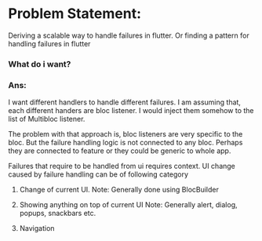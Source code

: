 # Problem Statement:
Deriving a scalable way to handle failures in flutter. Or finding a pattern for handling failures in flutter


 ### What do i want?
 ### Ans: 
  I want different handlers to handle different failures. 
  I am assuming that, each different handers are bloc listener.
  I would inject them somehow to the list of Multibloc listener.
  
  The problem with that approach is, bloc listeners are very specific to
  the bloc. But the failure handling logic is not connected to any bloc.
  Perhaps they are connected to feature or they could be generic to whole app.
  
  Failures that require to be handled from ui requires context.
  UI change caused by failure handling can be of following category
  1. Change of current UI.
     Note: Generally done using BlocBuilder

  2. Showing anything on top of current UI
     Note: Generally alert, dialog, popups, snackbars etc.

  3. Navigation
  
